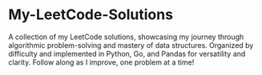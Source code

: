 # My-LeetCode-Solutions
A collection of my LeetCode solutions, showcasing my journey through algorithmic problem-solving and mastery of data structures. Organized by difficulty and implemented in Python, Go, and Pandas for versatility and clarity. Follow along as I improve, one problem at a time!
